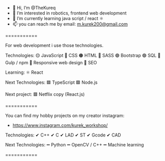 - 👋 Hi, I’m @TheKureq
- 👀 I’m interested in robotics, frontend web development
- 🌱 I’m currently learning java script / react ⚛
- 📫 you can reach me by email: m.kurek200@gmail.com

===========

For web development i use those technologies.

Technologies:
🟡 JavaScript
🔵 CSS
🟠 HTML
🔴 SASS
🟣 Bootstrap
🟢 SQL
🥤  Gulp / npm
📱   Responsive web design
📢 SEO

Learning:
⚛ React

Next Technologies:
🟦 TypeScript
🟩 Node.js

Next project:
🟥 Netflix copy (React.js)

===========

You can find my hobby projects on my creator instagram:
- https://www.instagram.com/kurek_workshop/

Technologies:
✔ C++
✔ C
✔ LAD
✔ ST
✔ Gcode
✔ CAD

Next Technologies:
➖ Python
➖ OpenCV / C++
➖ Machine learning

===========

<!---
TheKureq/TheKureq is a ✨ special ✨ repository because its `README.md` (this file) appears on your GitHub profile.
You can click the Preview link to take a look at your changes.
--->
